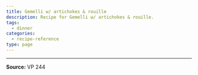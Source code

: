 ```yaml
---
title: Gemelli w/ artichokes & rouille
description: Recipe for Gemelli w/ artichokes & rouille.
tags:
  - dinner
categories:
  - recipe-reference
type: page
---
```


---

**Source:** VP 244